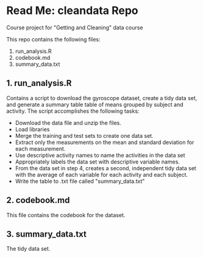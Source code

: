 # Read Me:  cleandata Repo
Course project for "Getting and Cleaning" data course

This repo contains the following files:
1. run_analysis.R
2. codebook.md
3. summary_data.txt

## 1. run_analysis.R
Contains a script to download the gyroscope dataset, create a tidy data
set, and generate a summary table table of means grouped by subject and
activity.  The script accomplishes the following tasks:
* Download the data file and unzip the files.
* Load libraries
* Merge the training and test sets to create one data set.
* Extract only the measurements on the mean and standard deviation for each measurement.
* Use descriptive activity names to name the activities in the data set
* Appropriately labels the data set with descriptive variable names.
* From the data set in step 4, creates a second, independent tidy data set with the average of each variable for each activity and each subject.
* Write the table to .txt file called "summary_data.txt"

## 2. codebook.md
This file contains the codebook for the dataset.

## 3. summary_data.txt
The tidy data set.
